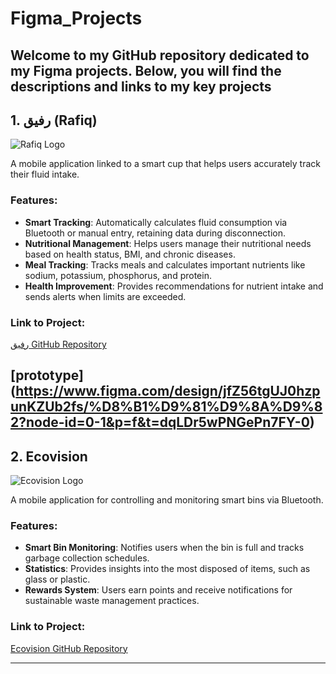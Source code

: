 # Figma_Projects

Welcome to my GitHub repository dedicated to my Figma projects. Below, you will find the descriptions and links to my key projects
---

## 1. **رفيق (Rafiq)** 
![Rafiq Logo](logos/Rafiq2.png) 

A mobile application linked to a smart cup that helps users accurately track their fluid intake.  
### Features:  
- **Smart Tracking**: Automatically calculates fluid consumption via Bluetooth or manual entry, retaining data during disconnection.  
- **Nutritional Management**: Helps users manage their nutritional needs based on health status, BMI, and chronic diseases.  
- **Meal Tracking**: Tracks meals and calculates important nutrients like sodium, potassium, phosphorus, and protein.  
- **Health Improvement**: Provides recommendations for nutrient intake and sends alerts when limits are exceeded.  

### Link to Project:  
[رفيق GitHub Repository](https://www.figma.com/proto/jfZ56tgUJ0hzpunKZUb2fs/%D8%B1%D9%81%D9%8A%D9%82?node-id=0-1&t=sHshDDkcjODUkEDy-1)

[prototype] (https://www.figma.com/design/jfZ56tgUJ0hzpunKZUb2fs/%D8%B1%D9%81%D9%8A%D9%82?node-id=0-1&p=f&t=dqLDr5wPNGePn7FY-0) 
---

## 2. **Ecovision** 
![Ecovision Logo](logos/Ecovision3.png) 


A mobile application for controlling and monitoring smart bins via Bluetooth.  
### Features:  
- **Smart Bin Monitoring**: Notifies users when the bin is full and tracks garbage collection schedules.  
- **Statistics**: Provides insights into the most disposed of items, such as glass or plastic.  
- **Rewards System**: Users earn points and receive notifications for sustainable waste management practices.  

### Link to Project:  
[Ecovision GitHub Repository](https://www.figma.com/proto/LWwfOQDyJeMBU6cDkjlNRD/Ecovision?node-id=116-717&t=2Ecqbg9Rv0h7bdfI-1)

---

